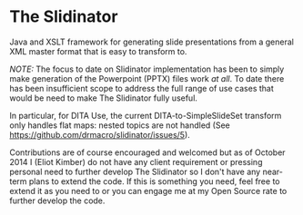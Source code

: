 The Slidinator
==============

Java and XSLT framework for generating slide presentations from a general XML master format that is easy to transform to. 

*NOTE:* The focus to date on Slidinator implementation has been to simply make generation of the Powerpoint (PPTX) files work _at all_. To date there has been insufficient scope to address the full range of use cases that would be need to make The Slidinator fully useful.

In particular, for DITA Use, the current DITA-to-SimpleSlideSet transform only handles flat maps: nested topics are not handled (See https://github.com/drmacro/slidinator/issues/5). 

Contributions are of course encouraged and welcomed but as of October 2014 I (Eliot Kimber) do not have any client requirement or pressing personal need to further develop The Slidinator so I don't have any near-term plans to extend the code. If this is something you need, feel free to extend it as you need to or you can engage me at my Open Source rate to further develop the code.
